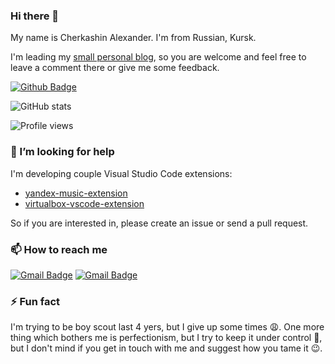 ### Hi there 👋 

My name is Cherkashin Alexander. I'm from Russian, Kursk.

I'm leading my [small personal blog](https://www.cherkashin.dev/), so you are welcome and feel free to leave a comment there or give me some feedback.

[![Github Badge](https://img.shields.io/badge/-acherkashin-grey?style=flat&logo=github&logoColor=white&link=https://github.com/acherkashin/)](https://github.com/acherkashin/)

![GitHub stats](https://github-readme-stats.vercel.app/api?username=acherkashin&show_icons=true)  

![Profile views](https://gpvc.arturio.dev/acherkashin)  

### 🤔 I’m looking for help

I'm developing couple Visual Studio Code extensions:

- [yandex-music-extension](https://github.com/acherkashin/yandex-music-extension)
- [virtualbox-vscode-extension](https://github.com/acherkashin/virtualbox-vscode-extension)

So if you are interested in, please create an issue or send a pull request.

### 📫 How to reach me

[![Gmail Badge](https://img.shields.io/badge/-cherkalexander@gmail.com-c14438?style=flat&logo=Gmail&logoColor=white&link=mailto:cherkalexander@gmail.com)](mailto:cherkalexander@gmail.com) [![Gmail Badge](https://img.shields.io/badge/-acherkashin-grey?style=flat&logo=telegram&logoColor=white&link=https://t.me/cherkalexander)](https://t.me/cherkalexander)

### ⚡ Fun fact

I'm trying to be boy scout last 4 yers, but I give up some times 😩. One more thing which bothers me is perfectionism, but I try to keep it under control 💪, but I don't mind if you get in touch with me and suggest how you tame it 😉.

<!--
**acherkashin/acherkashin** is a ✨ _special_ ✨ repository because its `README.md` (this file) appears on your GitHub profile.

Here are some ideas to get you started:

- 🔭 I’m currently working on ...
- 🌱 I’m currently learning ...
- 👯 I’m looking to collaborate on ...
- 🤔 I’m looking for help with ...
- 💬 Ask me about ...
- 📫 How to reach me: ...
- 😄 Pronouns: ...
- ⚡ Fun fact: ...
-->
